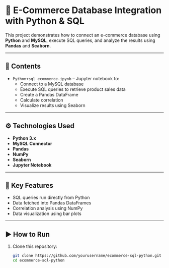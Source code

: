 # 🔗 E-Commerce Database Integration with Python & SQL

This project demonstrates how to connect an e-commerce database using **Python** and **MySQL**, execute SQL queries, and analyze the results using **Pandas** and **Seaborn**.

---

## 📂 Contents

- `Python+sql_ecommerce.ipynb` – Jupyter notebook to:
  - Connect to a MySQL database
  - Execute SQL queries to retrieve product sales data
  - Create a Pandas DataFrame
  - Calculate correlation
  - Visualize results using Seaborn

---

## ⚙️ Technologies Used

- **Python 3.x**
- **MySQL Connector**
- **Pandas**
- **NumPy**
- **Seaborn**
- **Jupyter Notebook**

---

## 📌 Key Features

- SQL queries run directly from Python
- Data fetched into Pandas DataFrames
- Correlation analysis using NumPy
- Data visualization using bar plots

---

## ▶️ How to Run

1. Clone this repository:

   ```bash
   git clone https://github.com/yourusername/ecommerce-sql-python.git
   cd ecommerce-sql-python
